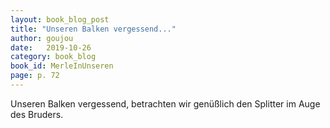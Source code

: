 ```yaml
---
layout: book_blog_post
title: "Unseren Balken vergessend..."
author: goujou
date:   2019-10-26
category: book_blog
book_id: MerleInUnseren
page: p. 72
---
```

Unseren Balken vergessend, betrachten wir genüßlich den Splitter im Auge des Bruders.

